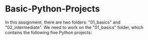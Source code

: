 # Basic-Python-Projects
In this assignment, there are two folders: "01_basics" and "02_intermediate". We need to work on the "01_basics" folder, which contains the following five Python projects:
